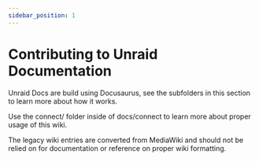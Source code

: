 ```yaml
---
sidebar_position: 1
---
```


# Contributing to Unraid Documentation

Unraid Docs are build using Docusaurus, see the subfolders in this section to learn more about how it works. 

Use the connect/ folder inside of docs/connect to learn more about proper usage of this wiki. 

The legacy wiki entries are converted from MediaWiki and should not be relied on for documentation or reference on proper wiki formatting.
